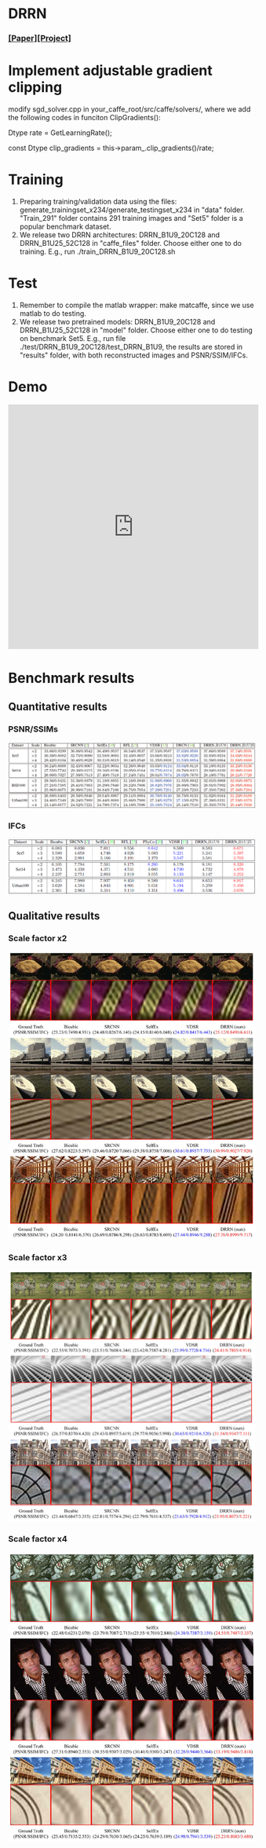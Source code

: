 
# DRRN
### [[Paper]](http://cvlab.cse.msu.edu/pdfs/Tai_Yang_Liu_CVPR2017.pdf)[[Project]](http://cvlab.cse.msu.edu/project-super-resolution.html)

# Implement adjustable gradient clipping 
modify sgd_solver.cpp in your_caffe_root/src/caffe/solvers/, where we add the following codes in funciton ClipGradients():

Dtype rate = GetLearningRate();

const Dtype clip_gradients = this->param_.clip_gradients()/rate;

# Training
1. Preparing training/validation data using the files: generate_trainingset_x234/generate_testingset_x234 in "data" folder. "Train_291" folder contains 291 training images and "Set5" folder is a popular benchmark dataset.
2. We release two DRRN architectures: DRRN_B1U9_20C128 and DRRN_B1U25_52C128 in "caffe_files" folder. Choose either one to do training. E.g., run ./train_DRRN_B1U9_20C128.sh

# Test
1. Remember to compile the matlab wrapper: make matcaffe, since we use matlab to do testing.
2. We release two pretrained models: DRRN_B1U9_20C128 and DRRN_B1U25_52C128 in "model" folder. Choose either one to do testing on benchmark Set5. E.g., run file ./test/DRRN_B1U9_20C128/test_DRRN_B1U9, the results are stored in "results" folder, with both reconstructed images and PSNR/SSIM/IFCs.

# Demo
<iframe height=498 width=510 src='http://player.youku.com/embed/XMTM1MjU5MjQxMg==' frameborder=0 allowfullscreen></iframe>

# Benchmark results
## Quantitative results
### PSNR/SSIMs
![](figures/Benchmark_results.PNG) 

### IFCs
![](figures/IFCs.PNG) 

## Qualitative results
### Scale factor x2
![](figures/x2_supp.jpg) 

### Scale factor x3
![](figures/x3_supp.jpg) 

### Scale factor x4
![](figures/x4_supp.jpg) 
